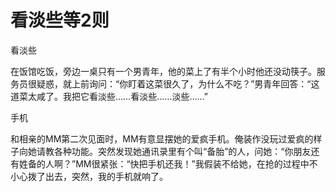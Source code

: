 # 看淡些等2则

看淡些

在饭馆吃饭，旁边一桌只有一个男青年，他的菜上了有半个小时他还没动筷子。服务员很疑惑，就上前询问：“你盯着这菜很久了，为什么不吃？”男青年回答：“这道菜太咸了。我把它看淡些……看淡些……淡些……”

手机

和相亲的MM第二次见面时，MM有意显摆她的爱疯手机。俺装作没玩过爱疯的样子向她请教各种功能。突然发现她通讯录里有个叫“备胎”的人，问她：“你朋友还有姓备的人啊？”MM很紧张：“快把手机还我！”我假装不给她，在抢的过程中不小心拨了出去，突然，我的手机就响了。